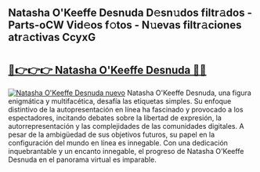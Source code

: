 ## Natasha O'Keeffe Desnuda D𝚎sn𝚞dos filtr𝚊dos - Parts-oCW Vid𝚎os f𝚘tos - N𝚞evas filtr𝚊ciones atr𝚊ctivas CcyxG

# <h2><a href="http://mbbi3uv.tromn.icu/?c=Natasha+O%27Keeffe+Desnuda">🔗👉👉👉 Natasha O'Keeffe Desnuda 🔗🔗</a></h2>

[![Natasha O'Keeffe Desnuda nuevo](https://i.imgur.com/pEAQMta.gif)](http://mbbi3uv.tromn.icu/?c=Natasha+O%27Keeffe+Desnuda)
Natasha O'Keeffe Desnuda, una figura enigmática y multifacética, desafía las etiquetas simples. Su enfoque distintivo de la autopresentación en línea ha fascinado y provocado a los espectadores, incitando debates sobre la libertad de expresión, la autorrepresentación y las complejidades de las comunidades digitales. A pesar de la ambigüedad de sus objetivos futuros, su papel en la configuración del mundo en línea es innegable. Con una dedicación inquebrantable y un encanto innegable, el progreso de Natasha O'Keeffe Desnuda en el panorama virtual es imparable.
